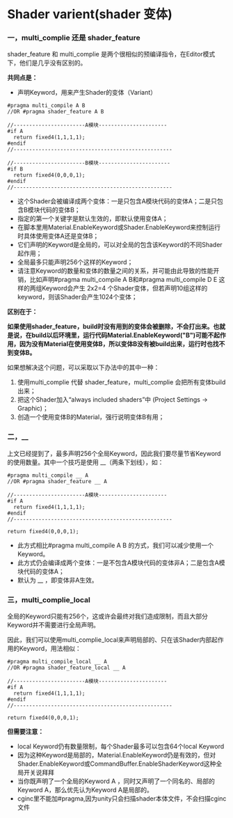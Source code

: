 # Shader varient\(shader 变体\)



### 一，multi\_complie 还是 shader\_feature

shader\_feature 和 multi\_complie 是两个很相似的预编译指令，在Editor模式下，他们是几乎没有区别的。

**共同点是：**

* 声明Keyword，用来产生Shader的变体（Variant）

```text
#pragma multi_compile A B
//OR #pragma shader_feature A B

//-----------------------A模块----------------------
#if A
  return fixed4(1,1,1,1); 
#endif 
//---------------------------------------------------

//-----------------------B模块-----------------------
#if B
  return fixed4(0,0,0,1); 
#endif
//---------------------------------------------------
```

* 这个Shader会被编译成两个变体：一是只包含A模块代码的变体A；二是只包含B模块代码的变体B；
* 指定的第一个关键字是默认生效的，即默认使用变体A；
* 在脚本里用Material.EnableKeyword或Shader.EnableKeyword来控制运行时具体使用变体A还是变体B；
* 它们声明的Keyword是全局的，可以对全局的包含该Keyword的不同Shader起作用；
* 全局最多只能声明256个这样的Keyword；
* 请注意Keyword的数量和变体的数量之间的关系，并可能由此导致的性能开销，比如声明\#pragma multi\_compile A B和\#pragma multi\_compile D E 这样的两组Keyword会产生 2x2=4 个Shader变体，但若声明10组这样的keyword，则该Shader会产生1024个变体；

**区别在于：**

**如果使用shader\_feature，build时没有用到的变体会被删除，不会打出来。也就是说，在build以后环境里，运行代码Material.EnableKeyword\("B"\)可能不起作用，因为没有Material在使用变体B，所以变体B没有被build出来，运行时也找不到变体B。**

如果想解决这个问题，可以采取以下办法中的其中一种：

1. 使用multi\_complie 代替 shader\_feature，multi\_complie 会把所有变体build出来；
2. 把这个Shader加入“always included shaders”中 \(Project Settings -&gt; Graphic\)；
3. 创造一个使用变体B的Material，强行说明变体B有用；

### 二，\_\_

上文已经提到了，最多声明256个全局Keyword，因此我们要尽量节省Keyword的使用数量。其中一个技巧是使用 \_\_（两条下划线），如：

```text
#pragma multi_compile __ A
//OR #pragma shader_feature __ A

//-----------------------A模块----------------------
#if A
  return fixed4(1,1,1,1); 
#endif 
//---------------------------------------------------

return fixed4(0,0,0,1);
```

* 此方式相比\#pragma multi\_compile A B 的方式，我们可以减少使用一个Keyword。
* 此方式仍会编译成两个变体：一是不包含A模块代码的变体非A；二是包含A模块代码的变体A；
* 默认为 \_\_ ，即变体非A生效。

### 三，multi\_complie\_local

全局的Keyword只能有256个，这或许会最终对我们造成限制，而且大部分Keyword并不需要进行全局声明。

因此，我们可以使用multi\_complie\_local来声明局部的、只在该Shader内部起作用的Keyword，用法相似：

```text
#pragma multi_compile_local __ A
//OR #pragma shader_feature_local __ A

//-----------------------A模块----------------------
#if A
  return fixed4(1,1,1,1); 
#endif 
//---------------------------------------------------

return fixed4(0,0,0,1);
```

**但需要注意：**

* local Keyword仍有数量限制，每个Shader最多可以包含64个local Keyword
* 因为这种Keyword是局部的，Material.EnableKeyword仍是有效的，但对Shader.EnableKeyword或CommandBuffer.EnableShaderKeyword这种全局开关说拜拜
* 当你既声明了一个全局的Keyword A ，同时又声明了一个同名的、局部的Keyword A，那么优先认为Keyword A是局部的。
* cginc里不能加\#pragma,因为unity只会扫描shader本体文件，不会扫描cginc文件

